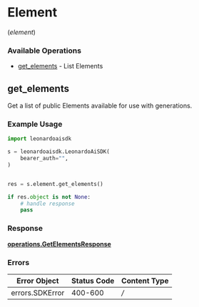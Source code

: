 # Element
(*element*)

### Available Operations

* [get_elements](#get_elements) - List Elements

## get_elements

Get a list of public Elements available for use with generations.

### Example Usage

```python
import leonardoaisdk

s = leonardoaisdk.LeonardoAiSDK(
    bearer_auth="",
)


res = s.element.get_elements()

if res.object is not None:
    # handle response
    pass
```


### Response

**[operations.GetElementsResponse](../../models/operations/getelementsresponse.md)**
### Errors

| Error Object    | Status Code     | Content Type    |
| --------------- | --------------- | --------------- |
| errors.SDKError | 400-600         | */*             |

